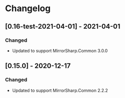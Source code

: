 # Changelog

## [0.16-test-2021-04-01] - 2021-04-01

### Changed
- Updated to support MirrorSharp.Common 3.0.0

## [0.15.0] - 2020-12-17

### Changed
- Updated to support MirrorSharp.Common 2.2.2